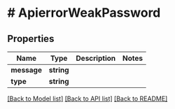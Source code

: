 # # ApierrorWeakPassword

## Properties

Name | Type | Description | Notes
------------ | ------------- | ------------- | -------------
**message** | **string** |  |
**type** | **string** |  |

[[Back to Model list]](../../README.md#models) [[Back to API list]](../../README.md#endpoints) [[Back to README]](../../README.md)
